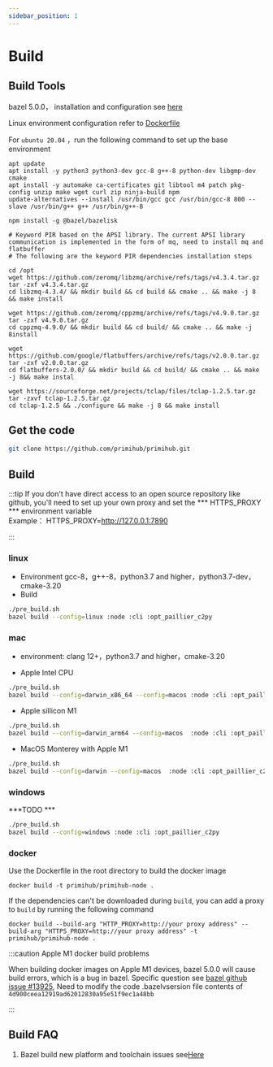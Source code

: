 ```yaml
---
sidebar_position: 1
---
```


# Build

## Build Tools

bazel 5.0.0， installation and configuration see [here](https://docs.bazel.build/versions/5.0.0/install.html)

Linux environment configuration refer to [Dockerfile](https://github.com/primihub/primihub/blob/develop/Dockerfile) 

For `ubuntu 20.04` ，run the following command to set up the base environment
```
apt update 
apt install -y python3 python3-dev gcc-8 g++-8 python-dev libgmp-dev cmake
apt install -y automake ca-certificates git libtool m4 patch pkg-config unzip make wget curl zip ninja-build npm
update-alternatives --install /usr/bin/gcc gcc /usr/bin/gcc-8 800 --slave /usr/bin/g++ g++ /usr/bin/g++-8

npm install -g @bazel/bazelisk

# Keyword PIR based on the APSI library. The current APSI library communication is implemented in the form of mq, need to install mq and flatbuffer
# The following are the keyword PIR dependencies installation steps

cd /opt
wget https://github.com/zeromq/libzmq/archive/refs/tags/v4.3.4.tar.gz
tar -zxf v4.3.4.tar.gz
cd libzmq-4.3.4/ && mkdir build && cd build && cmake .. && make -j 8 && make install

wget https://github.com/zeromq/cppzmq/archive/refs/tags/v4.9.0.tar.gz
tar -zxf v4.9.0.tar.gz
cd cppzmq-4.9.0/ && mkdir build && cd build/ && cmake .. && make -j 8install

wget https://github.com/google/flatbuffers/archive/refs/tags/v2.0.0.tar.gz
tar -zxf v2.0.0.tar.gz
cd flatbuffers-2.0.0/ && mkdir build && cd build/ && cmake .. && make -j 8&& make instal

wget https://sourceforge.net/projects/tclap/files/tclap-1.2.5.tar.gz
tar -zxvf tclap-1.2.5.tar.gz
cd tclap-1.2.5 && ./configure && make -j 8 && make install
```
## Get the code

```bash
git clone https://github.com/primihub/primihub.git
```

## Build
:::tip  If you don't have direct access to an open source repository like github, you'll need to set up your own proxy and set the *** HTTPS_PROXY ***   environment variable  
  Example： HTTPS_PROXY=http://127.0.0.1:7890

:::

### linux
* Environment
  gcc-8，g++-8，python3.7 and higher，python3.7-dev，cmake-3.20
* Build
```bash
./pre_build.sh
bazel build --config=linux :node :cli :opt_paillier_c2py
```

### mac
 * environment: clang 12+，python3.7 and higher，cmake-3.20
 
 * Apple Intel CPU
 
```bash
./pre_build.sh
bazel build --config=darwin_x86_64 --config=macos :node :cli :opt_paillier_c2py
```

 *  Apple sillicon M1

```bash
./pre_build.sh
bazel build --config=darwin_arm64 --config=macos  :node :cli :opt_paillier_c2py
```

 *  MacOS Monterey with Apple M1

```bash
./pre_build.sh
bazel build --config=darwin --config=macos  :node :cli :opt_paillier_c2py
```

### windows 

***TODO ***

```bash
./pre_build.sh
bazel build --config=windows :node :cli :opt_paillier_c2py
```

### docker
Use the Dockerfile in the root directory to build the docker image

```
docker build -t primihub/primihub-node .
```
If the dependencies can't be downloaded during `build`, you can add a proxy to `build` by running the following command
```
docker build --build-arg "HTTP_PROXY=http://your proxy address" --build-arg "HTTPS_PROXY=http://your proxy address" -t primihub/primihub-node .
```


:::caution Apple M1 docker build problems

When building docker images on Apple M1 devices, bazel 5.0.0 will cause build errors, which is a bug in bazel. Specific question see [bazel github issue #13925](https://github.com/bazelbuild/bazel/issues/13925), Need to modify the code .bazelvsersion file contents of `4d900ceea12919ad62012830a95e51f9ec1a48bb`

:::

## Build FAQ
 1. Bazel build new platform and toolchain issues see[Here](https://docs.bazel.build/versions/5.0.0/platforms-intro.html)

     
